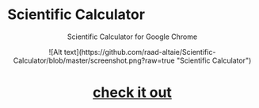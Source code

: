 # Scientific Calculator

<p align="center"> Scientific Calculator for Google Chrome</p>

<div style="text-align:center"> ![Alt text](https://github.com/raad-altaie/Scientific-Calculator/blob/master/screenshot.png?raw=true "Scientific Calculator") </div>


# <p align="center"> <b>[check it out](https://goo.gl/dvrvUY) </b></p>
